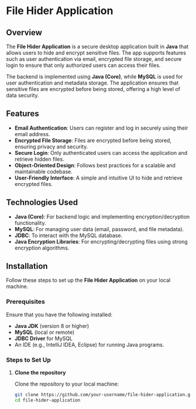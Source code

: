 # File Hider Application

## Overview

The **File Hider Application** is a secure desktop application built in **Java** that allows users to hide and encrypt sensitive files. The app supports features such as user authentication via email, encrypted file storage, and secure login to ensure that only authorized users can access their files.

The backend is implemented using **Java (Core)**, while **MySQL** is used for user authentication and metadata storage. The application ensures that sensitive files are encrypted before being stored, offering a high level of data security.

## Features

- **Email Authentication**: Users can register and log in securely using their email address.
- **Encrypted File Storage**: Files are encrypted before being stored, ensuring privacy and security.
- **Secure Login**: Only authenticated users can access the application and retrieve hidden files.
- **Object-Oriented Design**: Follows best practices for a scalable and maintainable codebase.
- **User-Friendly Interface**: A simple and intuitive UI to hide and retrieve encrypted files.

## Technologies Used

- **Java (Core)**: For backend logic and implementing encryption/decryption functionality.
- **MySQL**: For managing user data (email, password, and file metadata).
- **JDBC**: To interact with the MySQL database.
- **Java Encryption Libraries**: For encrypting/decrypting files using strong encryption algorithms.

## Installation

Follow these steps to set up the **File Hider Application** on your local machine.

### Prerequisites

Ensure that you have the following installed:

- **Java JDK** (version 8 or higher)
- **MySQL** (local or remote)
- **JDBC Driver** for MySQL
- An IDE (e.g., IntelliJ IDEA, Eclipse) for running Java programs.

### Steps to Set Up

1. **Clone the repository**

   Clone the repository to your local machine:
   ```bash
   git clone https://github.com/your-username/file-hider-application.git
   cd file-hider-application
